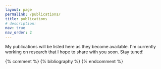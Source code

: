 ```yaml
---
layout: page
permalink: /publications/
title: publications
# description: 
nav: true
nav_order: 2
---
```


<div class="publications">
  <p>My publications will be listed here as they become available. I'm currently working on research that I hope to share with you soon. Stay tuned!</p>

  <!-- Placeholder for bibliography plugin or manual listing -->
  {% comment %}
  {% bibliography %}
  {% endcomment %}

</div>
